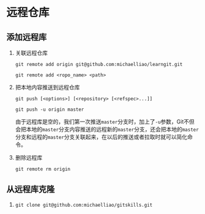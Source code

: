# 远程仓库

## 添加远程库

1. 关联远程仓库

   `git remote add origin git@github.com:michaelliao/learngit.git`

   `git remote add <ropo_name> <path>`

2. 把本地内容推送到远程仓库

   `git push [<options>] [<repository> [<refspec>...]]`

   `git push -u origin master`

   由于远程库是空的，我们第一次推送`master`分支时，加上了`-u`参数，Git不但会把本地的`master`分支内容推送的远程新的`master`分支，还会把本地的`master`分支和远程的`master`分支关联起来，在以后的推送或者拉取时就可以简化命令。

3. 删除远程库

   `git remote rm origin`

## 从远程库克隆

1. `git clone git@github.com:michaelliao/gitskills.git`
